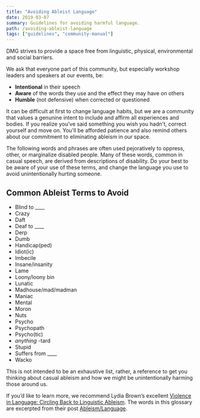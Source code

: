 ```yaml
---
title: "Avoiding Ableist Language"
date: 2019-03-07
summary: Guidelines for avoiding harmful language.
path: /avoiding-ableist-language
tags: ["guidelines", "community-manual"]
---
```


DMG strives to provide a space free from linguistic, physical, environmental and social barriers.

We ask that everyone part of this community, but especially workshop leaders and speakers at our events, be:

- **Intentional** in their speech
- **Aware** of the words they use and the effect they may have on others
- **Humble** \(not defensive\) when corrected or questioned

It can be difficult at first to change language habits, but we are a community that values a genunine intent to include and affirm all experiences and bodies. If you realize you've said something you wish you hadn't, correct yourself and move on. You'll be afforded patience and also remind others about our commitment to eliminating ableism in our space.

The following words and phrases are often used pejoratively to oppress, other, or marginalize disabled people. Many of these words, common in casual speech, are derived from descriptions of disability. Do your best to be aware of your use of these terms, and change the language you use to avoid unintentionally hurting someone.

## Common Ableist Terms to Avoid

- Blind to \_\_\_\_
- Crazy
- Daft
- Deaf to \_\_\_\_
- Derp
- Dumb
- Handicap\(ped\)
- Idiot\(ic\)
- Imbecile
- Insane/insanity
- Lame
- Loony/loony bin
- Lunatic
- Madhouse/mad/madman
- Maniac
- Mental
- Moron
- Nuts
- Psycho
- Psychopath
- Psycho\(tic\)
- _anything_ -tard
- Stupid
- Suffers from \_\_\_\_
- Wacko

This is not intended to be an exhaustive list, rather, a reference to get you thinking about casual ableism and how we might be unintentionally harming those around us.

If you’d like to learn more, we recommend Lydia Brown’s excellent [Violence in Language: Circling Back to Linguistic Ableism](http://www.autistichoya.com/2014/02/violence-linguistic-ableism.html). The words in this glossary are excerpted from their post [Ableism/Language](http://www.autistichoya.com/p/ableist-words-and-terms-to-avoid.html).
